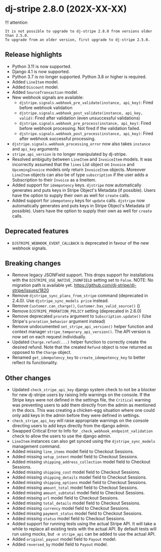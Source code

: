 # dj-stripe 2.8.0 (202X-XX-XX)

!!! attention

    It is not possible to upgrade to dj-stripe 2.8.0 from versions older than 2.5.0.
    To upgrade from an older version, first upgrade to dj-stripe 2.5.0.

## Release highlights

-   Python 3.11 is now supported.
-   Django 4.1 is now supported.
-   Python 3.7 is no longer supported. Python 3.8 or higher is required.
-   Added `LineItem` model.
-   Added `Discount` model.
-   Added `SourceTransaction` model.
-   New webhook signals are available:
    -   `djstripe.signals.webhook_pre_validate(instance, api_key)`: Fired before webhook validation
    -   `djstripe.signals.webhook_post_validate(instance, api_key, valid)`: Fired after validation (even unsuccessful validations)
    -   `djstripe.signals.webhook_pre_process(instance, api_key)`: Fired before webhook processing. Not fired if the validation failed.
    -   `djstripe.signals.webhook_post_process(instance, api_key)`: Fired after webhook successful processing.
-   `djstripe.signals.webhook_processing_error` now also takes `instance` and `api_key` arguments
-   `stripe.api_version` is no longer manipulated by dj-stripe.
-   Resolved ambiguity between `LineItem` and `InvoiceItem` models. It was incorrectly assumed that the `lines` List object on `Invoice` and `UpcomingInvoice` models only return `InvoiceItem` objects. Moreover `LineItem` objects can also be of type `subscription` if the user adds a Subscription to their `Invoice` as a lineitem.
-   Added support for `idempotency` keys. `djstripe` now automatically generates and puts keys in Stripe Object's Metadata (if possible). Users have the option to supply their own as well for `create` calls.
-   Added support for `idempotency` keys for `update` calls. `djstripe` now automatically generates and puts keys in Stripe Object's Metadata (if possible). Users have the option to supply their own as well for `create` calls.

## Deprecated features

-   `DJSTRIPE_WEBHOOK_EVENT_CALLBACK` is deprecated in favour of the new webhook signals.

## Breaking changes

-   Remove legacy JSONField support. This drops support for installations with the
    `DJSTRIPE_USE_NATIVE_JSONFIELD` setting set to `False`.
    NOTE: No migration path is available yet.
    https://github.com/dj-stripe/dj-stripe/issues/1820
-   Remove `djstripe_sync_plans_from_stripe` command (deprecated in 2.4.0).
    Use `djstripe_sync_models price` instead.
-   Remove `Customer.can_charge()`, `Customer.has_valid_source()` ()
-   Remove `DJSTRIPE_PRORATION_POLICY` setting (deprecated in 2.6.0)
-   Remove deprecated `prorate` argument to `Subscription.update()` (Use Stripe's
    `proration_behavior` argument instead)
-   Remove undocumented `set_stripe_api_version()` helper function
    and context manager `stripe_temporary_api_version()`.
    The API version is now set on each request individually.
-   Updated `Charge.refund(...)` helper function
    to correctly create the desired refund. Note that the
    created `Refund` object is now returned as opposed to
    the `Charge` object.
-   Renamed `get_idempotency_key` to `create_idempotency_key` to better reflect its functionality.


## Other changes

-  Updated `check_stripe_api_key` django system check to not be a blocker for new dj-stripe users by raising Info warnings on the console. If the Stripe keys were not defined in the settings file, the `Critical` warning was preventing users to add them directly from the admin as mentioned in the docs. This was creating a chicken-egg situation where one could only add keys in the admin before they were defined in settings.
- `check_stripe_api_key` will raise appropriate warnings on the console directing users to add keys directly from the django admin.
-  Swapped Critical Error to Info for `_check_webhook_endpoint_validation` check to allow the users to use the django admin.
- `LineItem` instances can also get synced using the `djstripe_sync_models` management command.
- Added missing `line_items` model field to Checkout Sessions.
- Added missing `setup_intent` model field to Checkout Sessions.
- Added missing `shipping_address_collection` model field to Checkout Sessions.
- Added missing `shipping_cost` model field to Checkout Sessions.
- Added missing `shipping_details` model field to Checkout Sessions.
- Added missing `shipping_options` model field to Checkout Sessions.
- Added missing `amount_total` model field to Checkout Sessions.
- Added missing `amount_subtotal` model field to Checkout Sessions.
- Added missing `url` model field to Checkout Sessions.
- Added missing `total_details` model field to Checkout Sessions.
- Added missing `currency` model field to Checkout Sessions.
- Added missing `payment_status` model field to Checkout Sessions.
- Added missing `status` model field to Checkout Sessions.
- Added support for running tests using the actual Stripe API. It will take a while to replace all existing tests with the actual API. By default tests will run using mocks, but `-m stripe_api` can be added to use the actual API.
- Added `original_payout` model field to `Payout` model.
- Added `reversed_by` model field to `Payout` model.
